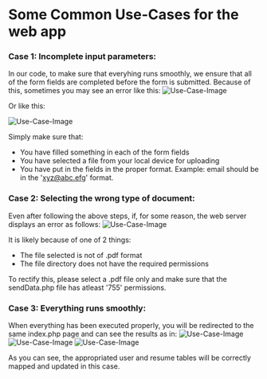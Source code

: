 # Some Common Use-Cases for the web app
### Case 1: Incomplete input parameters:

In our code, to make sure that everyhing runs smoothly, we ensure that all of the form fields are completed before the form is submitted. 
Because of this, sometimes you may see an error like this:
![Use-Case-Image](https://github.com/ineelshah/SRIJAS/blob/main/images/case1_1.jpg)

Or like this:

![Use-Case-Image](https://github.com/ineelshah/SRIJAS/blob/main/images/case1_2.jpg)
 
Simply make sure that:
* You have filled something in each of the form fields 
* You have selected a file from your local device for uploading
* You have put in the fields in the proper format. Example: email should be in the 'xyz@abc.efg' format.
  
### Case 2: Selecting the wrong type of document:
Even after following the above steps, if, for some reason, the web server displays an error as follows:
  ![Use-Case-Image](https://github.com/ineelshah/SRIJAS/blob/main/images/case2_1.jpg)
    
    
It is likely because of one of 2 things:
  * The file selected is not of .pdf format
  * The file directory does not have the required permissions
  
To rectify this, please select a .pdf file only and make sure that the sendData.php file has atleast '755' permissions. 

    
### Case 3: Everything runs smoothly:
When everything has been executed properly, you will be redirected to the same index.php page and can see the results as in:
![Use-Case-Image](https://github.com/ineelshah/SRIJAS/blob/main/images/case3_1.jpg)
![Use-Case-Image](https://github.com/ineelshah/SRIJAS/blob/main/images/case3_2.jpg)
![Use-Case-Image](https://github.com/ineelshah/SRIJAS/blob/main/images/case3_3.jpg)
      
As you can see, the appropriated user and resume tables will be correctly mapped and updated in this case.
